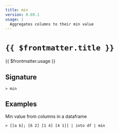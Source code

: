 ```yaml
---
title: min
version: 0.69.1
usage: |
  Aggregates columns to their min value
---
```


# <code>{{ $frontmatter.title }}</code>

<div style='white-space: pre-wrap;'>{{ $frontmatter.usage }}</div>

## Signature

```> min ```

## Examples

Min value from columns in a dataframe
```shell
> [[a b]; [6 2] [1 4] [4 1]] | into df | min
```
